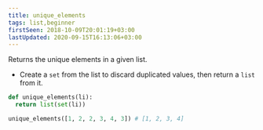 ```yaml
---
title: unique_elements
tags: list,beginner
firstSeen: 2018-10-09T20:01:19+03:00
lastUpdated: 2020-09-15T16:13:06+03:00
---
```


Returns the unique elements in a given list.

- Create a `set` from the list to discard duplicated values, then return a `list` from it.

```py
def unique_elements(li):
  return list(set(li))
```

```py
unique_elements([1, 2, 2, 3, 4, 3]) # [1, 2, 3, 4]
```
